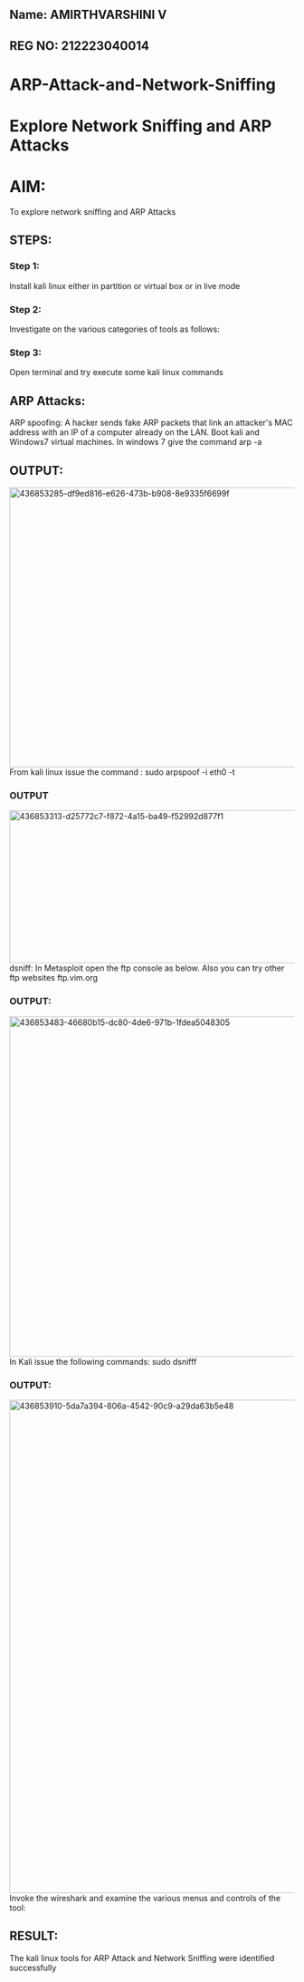 ## Name: AMIRTHVARSHINI V
## REG NO: 212223040014
# ARP-Attack-and-Network-Sniffing
# Explore Network Sniffing and ARP Attacks

# AIM:

To explore network sniffing and ARP Attacks

## STEPS:

### Step 1:

Install kali linux either in partition or virtual box or in live mode

### Step 2:

Investigate on the various categories of tools as follows:


### Step 3:
Open terminal and try execute some kali linux commands

## ARP Attacks:  
ARP spoofing: A hacker sends fake ARP packets that link an attacker's MAC address with an IP of a computer already on the LAN. 
Boot kali and Windows7 virtual machines.
In windows 7 give the command arp -a
## OUTPUT:
<img width="704" height="494" alt="436853285-df9ed816-e626-473b-b908-8e9335f6699f" src="https://github.com/user-attachments/assets/8a7834ad-6ae0-45c3-9303-359d90fd3447" />
From kali linux issue the command : sudo arpspoof -i eth0 -t

### OUTPUT
<img width="689" height="270" alt="436853313-d25772c7-f872-4a15-ba49-f52992d877f1" src="https://github.com/user-attachments/assets/806cf959-07bc-4d9f-99c9-c7a621590055" />
dsniff: In Metasploit open the ftp console as below. Also you can try other ftp websites ftp.vim.org

### OUTPUT:
<img width="622" height="601" alt="436853483-46680b15-dc80-4de6-971b-1fdea5048305" src="https://github.com/user-attachments/assets/a0b2644e-cee6-49ea-bbbb-487f9e3ae99d" />
In Kali issue the following commands: sudo dsnifff

### OUTPUT:
<img width="1918" height="871" alt="436853910-5da7a394-806a-4542-90c9-a29da63b5e48" src="https://github.com/user-attachments/assets/5fed5878-0cb2-4275-9225-2a55bd63017b" />
Invoke the wireshark and examine the various menus and controls of the tool:

## RESULT:
The kali linux tools for ARP Attack and Network Sniffing were identified successfully
